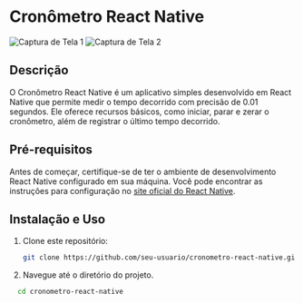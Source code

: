 # Cronômetro React Native

![Captura de Tela 1](inserir-url-da-imagem)
![Captura de Tela 2](inserir-url-da-imagem)

## Descrição

O Cronômetro React Native é um aplicativo simples desenvolvido em React Native que permite medir o tempo decorrido com precisão de 0.01 segundos. Ele oferece recursos básicos, como iniciar, parar e zerar o cronômetro, além de registrar o último tempo decorrido.

## Pré-requisitos

Antes de começar, certifique-se de ter o ambiente de desenvolvimento React Native configurado em sua máquina. Você pode encontrar as instruções para configuração no [site oficial do React Native](https://reactnative.dev/docs/environment-setup).

## Instalação e Uso

1. Clone este repositório:

   ```bash
   git clone https://github.com/seu-usuario/cronometro-react-native.git

2. Navegue até o diretório do projeto.

```bash
  cd cronometro-react-native